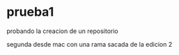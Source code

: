 # prueba1
probando la creacion de un repositorio

segunda desde mac con una rama sacada de la edicion 2

